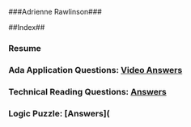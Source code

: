 ###Adrienne Rawlinson###


##Index##


### **Resume**

### **Ada Application Questions:** [Video Answers](http://www.youtube.com/watch?v=OCmGPdN1hq0&sns=em)

### **Technical Reading Questions:** [Answers](https://github.com/dancingwolfeyes/Ada-Dev/blob/master/Application/Logic%20Assessment.md)

### **Logic Puzzle:** [Answers](



